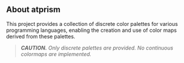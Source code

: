 About atprism
------------

This project provides a collection of discrete color palettes for various programming languages,
enabling the creation and use of color maps derived from these palettes.


> ***CAUTION.*** *Only discrete palettes are provided. No continuous colormaps are implemented.*
